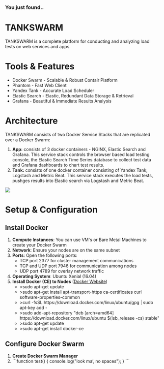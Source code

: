 ### You just found..
# TANKSWARM
TANKSWARM is a complete platform for conducting and analyzing load tests on web services and apps.

# Tools & Features
* Docker Swarm - Scalable & Robust Contair Platform
* Phantom - Fast Web Client
* Yandex Tank - Accurate Load Scheduler
* Elastic Search - Elastic, Redundant Data Storage & Retrieval
* Grafana - Beautiful & Immediate Results Analysis


# Architecture
TANKSWARM consists of two Docker Service Stacks that are replicated over a Docker Swarm:

1. **App:** consists of 3 docker containers - NGINX, Elastic Search and Grafana.  This service stack controls the browser based load testing console, the  Elastic Search Time Series database to collect test data and Grafana dashboards to chart test results.
2. **Tank:** consists of one docker container consisting of Yandex Tank, Logstash and Metric Beat.  This service stack executes the load tests, pushges results into Elastic search via Logstash and Metric Beat.

<img src="https://github.com/masterlau/tankswarm/blob/master/docs/architecture.png"/>

<h1>Setup & Configuration</h1>
<h2>Install Docker</h2>
<ol>
  <li><b>Compute Instances</b>: You can use VM's or Bare Metal Machines to create your Docker Swarm</li>
  <li><b>Network</b>: Ensure your nodes are on the same subnet</li>
  <li><b>Ports</b>: Open the following ports:
     <ul>
       <li>TCP port 2377 for cluster management communications</li>
       <li>TCP and UDP port 7946 for communication among nodes</li>
       <li>UDP port 4789 for overlay network traffic</li>
    </ul>
  </li>
  <li><b>Operating System</b>: Ubuntu Xenial (16.04)</li>
  <li><b>Install Docker (CE) to Nodes</b> (<a href="https://docs.docker.com/install/linux/docker-ce/ubuntu/" target="_blank">Docker Website</a>)
      <ul>
        <li> >sudo apt-get update</li>
        <li> >sudo apt-get install apt-transport-https ca-certificates curl software-properties-common</li>
        <li> >curl -fsSL https://download.docker.com/linux/ubuntu/gpg | sudo apt-key add -</li>
        <li> >sudo add-apt-repository "deb [arch=amd64] https://download.docker.com/linux/ubuntu $(lsb_release -cs) stable"</li>
        <li> >sudo apt-get update</li>
        <li> >sudo apt-get install docker-ce</li>
      </ul>
  </li>
 </ol>
<h2>Configure Docker Swarm</h2> 
  <ol>
    <li><b>Create Docker Swarm Manager</b></li>
    <li> ```function test() {
  console.log("look ma’, no spaces");
  }
```
  </li>
 </ol>

